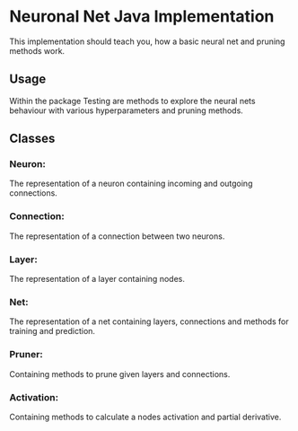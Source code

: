 # Neuronal Net Java Implementation

This implementation should teach you, how a basic neural net and pruning methods work.

## Usage

Within the package Testing are methods to explore the neural nets behaviour with various hyperparameters and pruning methods.

## Classes

### Neuron: 
The representation of a neuron containing incoming and outgoing connections.
### Connection:
The representation of a connection between two neurons.
### Layer:
The representation of a layer containing nodes.
### Net: 
The representation of a net containing layers, connections and methods for training and prediction.
### Pruner: 
Containing methods to prune given layers and connections.
### Activation: 
Containing methods to calculate a nodes activation and partial derivative.





